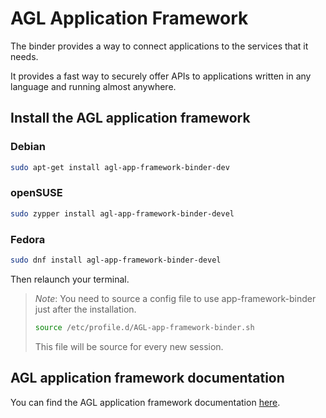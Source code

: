 # AGL Application Framework

The binder provides a way to connect applications to the services that it
needs.

It provides a fast way to securely offer APIs to applications written in any
language and running almost anywhere.

## Install the AGL application framework

### Debian

```bash
sudo apt-get install agl-app-framework-binder-dev
```

### openSUSE

```bash
sudo zypper install agl-app-framework-binder-devel
```

### Fedora

```bash
sudo dnf install agl-app-framework-binder-devel
```

Then relaunch your terminal.

> *Note*: You need to source a config file to use app-framework-binder just after the installation.
>
> ```bash
> source /etc/profile.d/AGL-app-framework-binder.sh
> ```
>
> This file will be source for every new session.

## AGL application framework documentation

You can find the AGL application framework documentation
 [here](http://docs.automotivelinux.org/flounder/docs/apis_services/en/dev/reference/af-main/0-introduction.html
).
